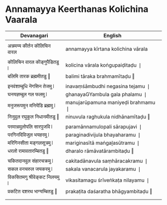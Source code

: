 # Annamayya Keerthanas Kolichina Vaarala

| Devanagari | English |
| ------ | ------ |
|  |  |
| अन्नमय्य कीर्तन कॊलिचिन वारल   | annamayya kīrtana kolichina vārala   |
|  |  |
| कॊलिचिन वारल कॊङ्गुपैडितडु ❘   | kolicina vārala koṅgupaiḍitaḍu ❘   |
| बलिमि तारक ब्रह्ममीतडु ‖   | balimi tāraka brahmamītaḍu ‖   |
|  |  |
| इनवंशाम्बुधि नॆगसिन तेजमु ❘   | inavaṃśāmbudhi negasina tejamu ❘   |
| घनयज्ञम्बुल गल फलमु ❘   | ghanayaGYambula gala phalamu ❘   |
| मनुजरूपमुन मनियॆडि ब्रह्ममु ❘   | manujarūpamuna maniyeḍi brahmamu ❘   |
| निनुवुल रघुकुल निधानमीतडु ‖   | ninuvula raghukula nidhānamītaḍu ‖   |
|  |  |
| परमान्नमुलोपलि सारपुजवि ❘   | paramānnamulopali sārapujavi ❘   |
| परगिनदिविजुल भयहरमु ❘   | paraginadivijula bhayaharamu ❘   |
| मरिगिनसीता मङ्गलसूत्रमु ❘   | mariginasītā maṅgaḻasūtramu ❘   |
| धरलो रामावतारम्बितडु ‖   | dharalo rāmāvatārambitaḍu ‖   |
|  |  |
| चकितदानवुल संहारचक्रमु ❘   | cakitadānavula saṃhāracakramu ❘   |
| सकल वनचरुल जयकरमु ❘   | sakala vanacarula jayakaramu ❘   |
| विकसितमगु श्रीवेङ्कट निलयमु ❘   | vikasitamagu śrīveṅkaṭa nilayamu ❘   |
| प्रकटित दशरथ भाग्यम्बितडु ‖   | prakaṭita daśaratha bhāgyambitaḍu ‖   |
|  |  |
|  |  |

